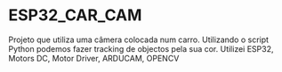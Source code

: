 # ESP32_CAR_CAM
Projeto que utiliza uma câmera colocada num carro. Utilizando o script Python podemos fazer tracking de objectos pela sua cor. Utilizei ESP32, Motors DC, Motor Driver, ARDUCAM, OPENCV
